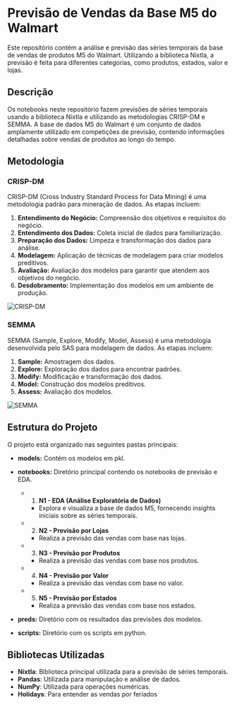 # Previsão de Vendas da Base M5 do Walmart

Este repositório contém a análise e previsão das séries temporais da base de vendas de produtos M5 do Walmart. Utilizando a biblioteca Nixtla, a previsão é feita para diferentes categorias, como produtos, estados, valor e lojas.

## Descrição

Os notebooks neste repositório fazem previsões de séries temporais usando a biblioteca Nixtla e utilizando as metodologias CRISP-DM e SEMMA. A base de dados M5 do Walmart é um conjunto de dados amplamente utilizado em competições de previsão, contendo informações detalhadas sobre vendas de produtos ao longo do tempo.

## Metodologia

### CRISP-DM

CRISP-DM (Cross Industry Standard Process for Data Mining) é uma metodologia padrão para mineração de dados. As etapas incluem:

1. **Entendimento do Negócio:** Compreensão dos objetivos e requisitos do negócio.
2. **Entendimento dos Dados:** Coleta inicial de dados para familiarização.
3. **Preparação dos Dados:** Limpeza e transformação dos dados para análise.
4. **Modelagem:** Aplicação de técnicas de modelagem para criar modelos preditivos.
5. **Avaliação:** Avaliação dos modelos para garantir que atendem aos objetivos do negócio.
6. **Desdobramento:** Implementação dos modelos em um ambiente de produção.

![CRISP-DM](https://miro.medium.com/v2/resize:fit:988/0*tA5OjppLK627FfFo)

### SEMMA

SEMMA (Sample, Explore, Modify, Model, Assess) é uma metodologia desenvolvida pelo SAS para modelagem de dados. As etapas incluem:

1. **Sample:** Amostragem dos dados.
2. **Explore:** Exploração dos dados para encontrar padrões.
3. **Modify:** Modificação e transformação dos dados.
4. **Model:** Construção dos modelos preditivos.
5. **Assess:** Avaliação dos modelos.

![SEMMA](https://documentation.sas.com/api/docsets/emref/14.3/content/images/semma.png?locale=en)

## Estrutura do Projeto

O projeto está organizado nas seguintes pastas principais:

- **models:** Contém os modelos em pkl.
- **notebooks:** Diretório principal contendo os notebooks de previsão e EDA.
  - 1. **N1 - EDA (Análise Exploratória de Dados)**
     - Explora e visualiza a base de dados M5, fornecendo insights iniciais sobre as séries temporais.
  
  - 2. **N2 - Previsão por Lojas**
     - Realiza a previsão das vendas com base nas lojas.

  - 3. **N3 - Previsão por Produtos**
     - Realiza a previsão das vendas com base nos produtos.

  - 4. **N4 - Previsão por Valor**
     - Realiza a previsão das vendas com base no valor.

  - 5. **N5 - Previsão por Estados**
     - Realiza a previsão das vendas com base nos estados.
  
- **preds:** Diretório com os resultados das previsões dos modelos.
- **scripts:** Diretório com os scripts em python.


  
## Bibliotecas Utilizadas

- **Nixtla**: Biblioteca principal utilizada para a previsão de séries temporais.
- **Pandas**: Utilizada para manipulação e análise de dados.
- **NumPy**: Utilizada para operações numéricas.
- **Holidays**: Para entender as vendas por feriados
